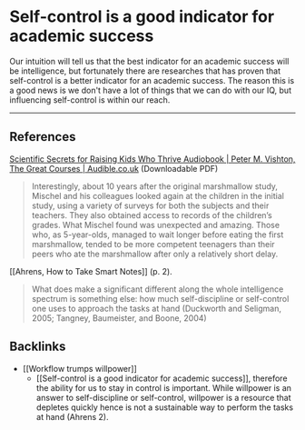 # Self-control is a good indicator for academic success
Our intuition will tell us that the best indicator for an academic success will be intelligence, but fortunately there are researches that has proven that self-control is a better indicator for an academic success. The reason this is a good news is we don't have a lot of things that we can do with our IQ, but influencing self-control is within our reach.

---
## References
[Scientific Secrets for Raising Kids Who Thrive Audiobook | Peter M. Vishton, The Great Courses | Audible.co.uk](https://www.audible.co.uk/pd/Scientific-Secrets-for-Raising-Kids-Who-Thrive-Audiobook/B00IB12F0S)  (Downloadable PDF)
> Interestingly, about 10 years after the original marshmallow study, Mischel and his colleagues looked again at the children in the initial study, using a variety of surveys for both the subjects and their teachers. They also obtained access to records of the children’s grades. What Mischel found was unexpected and amazing. Those who, as 5-year-olds, managed to wait longer before eating the first marshmallow, tended to be more competent teenagers than their peers who ate the marshmallow after only a relatively short delay.

[[Ahrens, How to Take Smart Notes]] (p. 2).
> What does make a significant different along the whole intelligence spectrum is something else: how much self-discipline or self-control one uses to approach the tasks at hand (Duckworth and Seligman, 2005; Tangney, Baumeister, and Boone, 2004)

## Backlinks
* [[Workflow trumps willpower]]
	* [[Self-control is a good indicator for academic success]], therefore the ability for us to stay in control is important. While willpower is an answer to self-discipline or self-control, willpower is a resource that depletes quickly hence is not a sustainable way to perform the tasks at hand (Ahrens 2). 

<!-- #evergreen #parenting -->

<!-- {BearID:C4BD0297-2339-4BF8-860A-C9B1ACC6F151-76148-000294394DA3FDF3} -->
